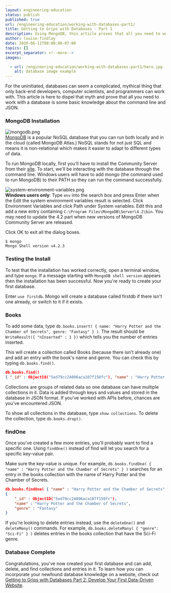 ```yaml
---
layout: engineering-education
status: publish
published: true
url: /engineering-education/working-with-databases-part1/
title: Getting to Grips with Databases - Part 1
description: Using MongoDB, this article proves that all you need to work with a database is some basic knowledge about the command line and JSON.
author: louise-findlay
date: 2020-06-11T00:00:00-07:00
topics: []
excerpt_separator: <!--more-->
images:

  - url: /engineering-education/working-with-databases-part1/hero.jpg
    alt: database image example
---
```

For the uninitiated, databases can seem a complicated, mythical thing that only back-end developers, computer scientists, and programmers can work with. This article is here to dispel that myth and prove that all you need to work with a database is some basic knowledge about the command line and JSON.

<!--more-->

### MongoDB Installation
![mongodb.png](/engineering-education/working-with-databases-part1/mongodb.png)<br>
[MongoDB](https://www.mongodb.com/) is a popular NoSQL database that you can run both locally and in the cloud (called MongoDB Atlas.) NoSQL stands for not just SQL and means it is non-relational which makes it easier to adapt to different types of data.

To run MongoDB locally, first you'll have to install the Community Server from their [site](https://www.mongodb.com/download-center/community). To start, we'll be interacting with the database through the command line. Windows users will have to add mongo (the command used to run MongoDB) to their PATH so they can run the command successfully.

![system-environment-variables.png](/engineering-education/working-with-databases-part1/system-environment-variables.png)<br>
**Windows users only**: Type `env` into the search box and press Enter when the Edit the system environment variables result is selected. Click Environment Variables and click Path under System variables. Edit this and add a new entry containing `C:\Program Files\MongoDB\Server\4.2\bin`. You may need to update the 4.2 part when new versions of MongoDB Community Server are released.

Click OK to exit all the dialog boxes.

```console
$ mongo
Mongo Shell version v4.2.3
```

### Testing the Install
To test that the installation has worked correctly, open a terminal window, and type `mongo`. If a message starting with `MongoDB shell version` appears then the installation has been successful. Now you're ready to create your first database.

Enter `use firstdb`. Mongo will create a database called firstdb if there isn't one already, or switch to it if it exists.

### Books
To add some data, type `db.books.insert( { name: "Harry Potter and the Chamber of Secrets", genre: "Fantasy" } )`. The result should be `WriteResult({ "nInserted" : 1 })` which tells you the number of entries inserted.

This will create a collection called Books (because there isn't already one) and add an entry with the book's name and genre. You can check this by typing `db.books.find()`.

```json
db.books.find()
{ "_id" : ObjectId("5ed79cc24096aca107f150fc"), "name" : "Harry Potter and the Chamber of Secrets", "genre" : "Fantasy" }
```

Collections are groups of related data so one database can have multiple collections in it. Data is added through keys and values and stored in the database in JSON format. If you've worked with APIs before, chances are you've encountered JSON.

To show all collections in the database, type `show collections`. To delete the collection, type `db.books.drop()`.

### findOne
Once you've created a few more entries, you'll probably want to find a specific one. Using `findOne()` instead of find will let you search for a specific key-value pair.

Make sure the key-value is unique. For example, `db.books.findOne( { "name" : "Harry Potter and the Chamber of Secrets" } )` searches for an entry in the books collection with the name of Harry Potter and the Chamber of Secrets.

```json
db.books.findOne( { "name" : "Harry Potter and the Chamber of Secrets" } )
{
	"_id" : ObjectID("5ed79cc24096aca107f150fc"),
	"name" : "Harry Potter and the Chamber of Secrets",
	"genre" : "Fantasy"
}
```

If you're looking to delete entries instead, use the `deleteOne()` and `deleteMany()` commands. For example, `db.books.deleteMany( { "genre": "Sci-Fi" } )` deletes entries in the books collection that have the Sci-Fi genre.

### Database Complete
Congratulations, you've now created your first database and can add, delete, and find collections and entries in it. To learn how you can incorporate your newfound database knowledge on a website, check out [Getting to Grips with Databases Part 2: Develop Your First Data-Driven Website](/engineering-education/working-with-databases-part2/).
